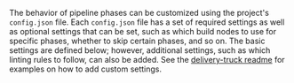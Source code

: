 The behavior of pipeline phases can be customized using the project's
`config.json` file. Each `config.json` file has a set of required
settings as well as optional settings that can be set, such as which
build nodes to use for specific phases, whether to skip certain phases,
and so on. The basic settings are defined below; however, additional
settings, such as which linting rules to follow, can also be added. See
the [delivery-truck
readme](https://github.com/chef-cookbooks/delivery-truck/blob/main/README.md)
for examples on how to add custom settings.